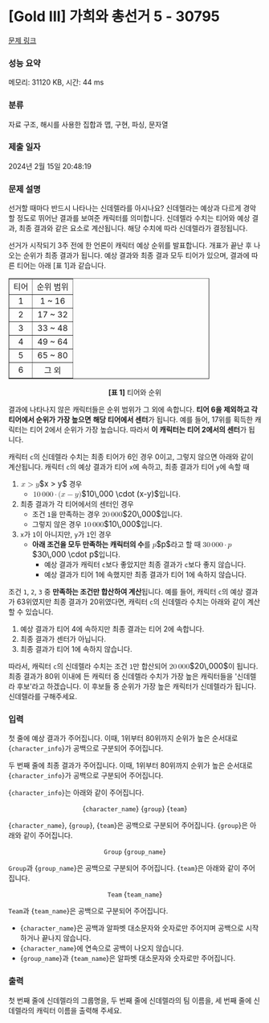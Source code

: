 # [Gold III] 가희와 총선거 5 - 30795 

[문제 링크](https://www.acmicpc.net/problem/30795) 

### 성능 요약

메모리: 31120 KB, 시간: 44 ms

### 분류

자료 구조, 해시를 사용한 집합과 맵, 구현, 파싱, 문자열

### 제출 일자

2024년 2월 15일 20:48:19

### 문제 설명

<p>선거할 때마다 반드시 나타나는 신데렐라를 아시나요? 신데렐라는 예상과 다르게 경악할 정도로 뛰어난 결과를 보여준 캐릭터를 의미합니다. 신데렐라 수치는 티어와 예상 결과, 최종 결과와 같은 요소로 계산됩니다. 해당 수치에 따라 신데렐라가 결정됩니다.</p>

<p>선거가 시작되기 3주 전에 한 언론이 캐릭터 예상 순위를 발표합니다. 개표가 끝난 후 나오는 순위가 최종 결과가 됩니다. 예상 결과와 최종 결과 모두 티어가 있으며, 결과에 따른 티어는 아래 [표 1]과 같습니다.</p>

<table align="center" border="1" cellpadding="1" cellspacing="1" class="table table-bordered" style="width: 400px;">
	<tbody>
		<tr>
			<td style="text-align: center;">티어</td>
			<td style="text-align: center;">순위 범위</td>
		</tr>
		<tr>
			<td style="text-align: center;">1</td>
			<td style="text-align: center;">1 ~ 16</td>
		</tr>
		<tr>
			<td style="text-align: center;">2</td>
			<td style="text-align: center;">17 ~ 32</td>
		</tr>
		<tr>
			<td style="text-align: center;">3</td>
			<td style="text-align: center;">33 ~ 48</td>
		</tr>
		<tr>
			<td style="text-align: center;">4</td>
			<td style="text-align: center;">49 ~ 64</td>
		</tr>
		<tr>
			<td style="text-align: center;">5</td>
			<td style="text-align: center;">65 ~ 80</td>
		</tr>
		<tr>
			<td style="text-align: center;">6</td>
			<td style="text-align: center;">그 외</td>
		</tr>
	</tbody>
</table>

<p style="text-align: center;"><strong>[표 1]</strong> 티어와 순위</p>

<p>결과에 나타나지 않은 캐릭터들은 순위 범위가 그 외에 속합니다. <strong>티어 6을 제외하고 각 티어에서 순위가 가장 높으면</strong> <strong>해당 티어에서 센터</strong>가 됩니다. 예를 들어, 17위를 획득한 캐릭터는 티어 2에서 순위가 가장 높습니다. 따라서 <strong>이 캐릭터는 티어 2에서의 센터</strong>가 됩니다.</p>

<p>캐릭터 <code>c</code>의 신데렐라 수치는 최종 티어가 6인 경우 0이고, 그렇지 않으면 아래와 같이 계산됩니다. 캐릭터 <code>c</code>의 예상 결과가 티어 <code>x</code>에 속하고, 최종 결과가 티어 <code>y</code>에 속할 때</p>

<ol>
	<li><mjx-container class="MathJax" jax="CHTML" style="font-size: 109%; position: relative;"> <mjx-math class="MJX-TEX" aria-hidden="true"><mjx-mi class="mjx-i"><mjx-c class="mjx-c1D465 TEX-I"></mjx-c></mjx-mi><mjx-mo class="mjx-n" space="4"><mjx-c class="mjx-c3E"></mjx-c></mjx-mo><mjx-mi class="mjx-i" space="4"><mjx-c class="mjx-c1D466 TEX-I"></mjx-c></mjx-mi></mjx-math><mjx-assistive-mml unselectable="on" display="inline"><math xmlns="http://www.w3.org/1998/Math/MathML"><mi>x</mi><mo>></mo><mi>y</mi></math></mjx-assistive-mml><span aria-hidden="true" class="no-mathjax mjx-copytext">$x > y$</span></mjx-container> 경우
	<ul>
		<li><mjx-container class="MathJax" jax="CHTML" style="font-size: 109%; position: relative;"> <mjx-math class="MJX-TEX" aria-hidden="true"><mjx-mn class="mjx-n"><mjx-c class="mjx-c31"></mjx-c><mjx-c class="mjx-c30"></mjx-c></mjx-mn><mjx-mstyle><mjx-mspace style="width: 0.167em;"></mjx-mspace></mjx-mstyle><mjx-mn class="mjx-n"><mjx-c class="mjx-c30"></mjx-c><mjx-c class="mjx-c30"></mjx-c><mjx-c class="mjx-c30"></mjx-c></mjx-mn><mjx-mo class="mjx-n" space="3"><mjx-c class="mjx-c22C5"></mjx-c></mjx-mo><mjx-mo class="mjx-n" space="3"><mjx-c class="mjx-c28"></mjx-c></mjx-mo><mjx-mi class="mjx-i"><mjx-c class="mjx-c1D465 TEX-I"></mjx-c></mjx-mi><mjx-mo class="mjx-n" space="3"><mjx-c class="mjx-c2212"></mjx-c></mjx-mo><mjx-mi class="mjx-i" space="3"><mjx-c class="mjx-c1D466 TEX-I"></mjx-c></mjx-mi><mjx-mo class="mjx-n"><mjx-c class="mjx-c29"></mjx-c></mjx-mo></mjx-math><mjx-assistive-mml unselectable="on" display="inline"><math xmlns="http://www.w3.org/1998/Math/MathML"><mn>10</mn><mstyle scriptlevel="0"><mspace width="0.167em"></mspace></mstyle><mn>000</mn><mo>⋅</mo><mo stretchy="false">(</mo><mi>x</mi><mo>−</mo><mi>y</mi><mo stretchy="false">)</mo></math></mjx-assistive-mml><span aria-hidden="true" class="no-mathjax mjx-copytext">$10\,000 \cdot (x-y)$</span></mjx-container>입니다.</li>
	</ul>
	</li>
	<li>최종 결과가 각 티어에서의 센터인 경우
	<ul>
		<li>조건 <code>1</code>을 만족하는 경우 <mjx-container class="MathJax" jax="CHTML" style="font-size: 109%; position: relative;"><mjx-math class="MJX-TEX" aria-hidden="true"><mjx-mn class="mjx-n"><mjx-c class="mjx-c32"></mjx-c><mjx-c class="mjx-c30"></mjx-c></mjx-mn><mjx-mstyle><mjx-mspace style="width: 0.167em;"></mjx-mspace></mjx-mstyle><mjx-mn class="mjx-n"><mjx-c class="mjx-c30"></mjx-c><mjx-c class="mjx-c30"></mjx-c><mjx-c class="mjx-c30"></mjx-c></mjx-mn></mjx-math><mjx-assistive-mml unselectable="on" display="inline"><math xmlns="http://www.w3.org/1998/Math/MathML"><mn>20</mn><mstyle scriptlevel="0"><mspace width="0.167em"></mspace></mstyle><mn>000</mn></math></mjx-assistive-mml><span aria-hidden="true" class="no-mathjax mjx-copytext">$20\,000$</span></mjx-container>입니다.</li>
		<li>그렇지 않은 경우 <mjx-container class="MathJax" jax="CHTML" style="font-size: 109%; position: relative;"><mjx-math class="MJX-TEX" aria-hidden="true"><mjx-mn class="mjx-n"><mjx-c class="mjx-c31"></mjx-c><mjx-c class="mjx-c30"></mjx-c></mjx-mn><mjx-mstyle><mjx-mspace style="width: 0.167em;"></mjx-mspace></mjx-mstyle><mjx-mn class="mjx-n"><mjx-c class="mjx-c30"></mjx-c><mjx-c class="mjx-c30"></mjx-c><mjx-c class="mjx-c30"></mjx-c></mjx-mn></mjx-math><mjx-assistive-mml unselectable="on" display="inline"><math xmlns="http://www.w3.org/1998/Math/MathML"><mn>10</mn><mstyle scriptlevel="0"><mspace width="0.167em"></mspace></mstyle><mn>000</mn></math></mjx-assistive-mml><span aria-hidden="true" class="no-mathjax mjx-copytext">$10\,000$</span></mjx-container>입니다.</li>
	</ul>
	</li>
	<li><code>x</code>가 <code>1</code>이 아니지만, <code>y</code>가 <code>1</code>인 경우
	<ul>
		<li><strong>아래 조건을 모두 만족하는 캐릭터의 수</strong>를 <mjx-container class="MathJax" jax="CHTML" style="font-size: 109%; position: relative;"><mjx-math class="MJX-TEX" aria-hidden="true"><mjx-mi class="mjx-i"><mjx-c class="mjx-c1D45D TEX-I"></mjx-c></mjx-mi></mjx-math><mjx-assistive-mml unselectable="on" display="inline"><math xmlns="http://www.w3.org/1998/Math/MathML"><mi>p</mi></math></mjx-assistive-mml><span aria-hidden="true" class="no-mathjax mjx-copytext">$p$</span></mjx-container>라고 할 때 <mjx-container class="MathJax" jax="CHTML" style="font-size: 109%; position: relative;"><mjx-math class="MJX-TEX" aria-hidden="true"><mjx-mn class="mjx-n"><mjx-c class="mjx-c33"></mjx-c><mjx-c class="mjx-c30"></mjx-c></mjx-mn><mjx-mstyle><mjx-mspace style="width: 0.167em;"></mjx-mspace></mjx-mstyle><mjx-mn class="mjx-n"><mjx-c class="mjx-c30"></mjx-c><mjx-c class="mjx-c30"></mjx-c><mjx-c class="mjx-c30"></mjx-c></mjx-mn><mjx-mo class="mjx-n" space="3"><mjx-c class="mjx-c22C5"></mjx-c></mjx-mo><mjx-mi class="mjx-i" space="3"><mjx-c class="mjx-c1D45D TEX-I"></mjx-c></mjx-mi></mjx-math><mjx-assistive-mml unselectable="on" display="inline"><math xmlns="http://www.w3.org/1998/Math/MathML"><mn>30</mn><mstyle scriptlevel="0"><mspace width="0.167em"></mspace></mstyle><mn>000</mn><mo>⋅</mo><mi>p</mi></math></mjx-assistive-mml><span aria-hidden="true" class="no-mathjax mjx-copytext">$30\,000 \cdot p$</span></mjx-container>입니다.
		<ul>
			<li>예상 결과가 캐릭터 <code>c</code>보다 좋았지만 최종 결과가 <code>c</code>보다 좋지 않습니다.</li>
			<li>예상 결과가 티어 1에 속했지만 최종 결과가 티어 1에 속하지 않습니다.</li>
		</ul>
		</li>
	</ul>
	</li>
</ol>

<p>조건 <code>1</code>, <code>2</code>, <code>3</code> 중 <strong>만족하는 조건만 합산하여 계산</strong>됩니다. 예를 들어, 캐릭터 <code>c</code>의 예상 결과가 63위였지만 최종 결과가 20위였다면, 캐릭터 <code>c</code>의 신데렐라 수치는 아래와 같이 계산할 수 있습니다.</p>

<ol>
	<li>예상 결과가 티어 4에 속하지만 최종 결과는 티어 2에 속합니다.</li>
	<li>최종 결과가 센터가 아닙니다.</li>
	<li>최종 결과가 티어 1에 속하지 않습니다.</li>
</ol>

<p>따라서, 캐릭터 <code>c</code>의 신데렐라 수치는 조건 <code>1</code>만 합산되어 <mjx-container class="MathJax" jax="CHTML" style="font-size: 109%; position: relative;"><mjx-math class="MJX-TEX" aria-hidden="true"><mjx-mn class="mjx-n"><mjx-c class="mjx-c32"></mjx-c><mjx-c class="mjx-c30"></mjx-c></mjx-mn><mjx-mstyle><mjx-mspace style="width: 0.167em;"></mjx-mspace></mjx-mstyle><mjx-mn class="mjx-n"><mjx-c class="mjx-c30"></mjx-c><mjx-c class="mjx-c30"></mjx-c><mjx-c class="mjx-c30"></mjx-c></mjx-mn></mjx-math><mjx-assistive-mml unselectable="on" display="inline"><math xmlns="http://www.w3.org/1998/Math/MathML"><mn>20</mn><mstyle scriptlevel="0"><mspace width="0.167em"></mspace></mstyle><mn>000</mn></math></mjx-assistive-mml><span aria-hidden="true" class="no-mathjax mjx-copytext">$20\,000$</span></mjx-container>이 됩니다. 최종 결과가 80위 이내에 든 캐릭터 중 신데렐라 수치가 가장 높은 캐릭터들을 '신데렐라 후보'라고 하겠습니다. 이 후보들 중 순위가 가장 높은 캐릭터가 신데렐라가 됩니다. 신데렐라를 구해주세요.</p>

### 입력 

 <p>첫 줄에 예상 결과가 주어집니다. 이때, 1위부터 80위까지 순위가 높은 순서대로 {<code>character_info</code>}가 공백으로 구분되어 주어집니다.</p>

<p>두 번째 줄에 최종 결과가 주어집니다. 이때, 1위부터 80위까지 순위가 높은 순서대로 {<code>character_info</code>}가 공백으로 구분되어 주어집니다.</p>

<p>{<code>character_info</code>}는 아래와 같이 주어집니다.</p>

<p style="text-align: center;">{<code>character_name</code>} {<code>group</code>} {<code>team</code>}</p>

<p>{<code>character_name</code>}, {<code>group</code>}, {<code>team</code>}은 공백으로 구분되어 주어집니다. {<code>group</code>}은 아래와 같이 주어집니다.</p>

<p style="text-align: center;"><code>Group</code> {<code>group_name</code>}</p>

<p><code>Group</code>과 {<code>group_name</code>}은 공백으로 구분되어 주어집니다. {<code>team</code>}은 아래와 같이 주어집니다.</p>

<p style="text-align: center;"><code>Team</code> {<code>team_name</code>}</p>

<p><code>Team</code>과 {<code>team_name</code>}은 공백으로 구분되어 주어집니다.</p>

<ul>
	<li>{<code>character_name</code>}은 공백과 알파벳 대소문자와 숫자로만 주어지며 공백으로 시작하거나 끝나지 않습니다.</li>
	<li>{<code>character_name</code>}에 연속으로 공백이 나오지 않습니다.</li>
	<li>{<code>group_name</code>}과 {<code>team_name</code>}은 알파벳 대소문자와 숫자로만 주어집니다.</li>
</ul>

### 출력 

 <p>첫 번째 줄에 신데렐라의 그룹명을, 두 번째 줄에 신데렐라의 팀 이름을, 세 번째 줄에 신데렐라의 캐릭터 이름을 출력해 주세요.</p>

